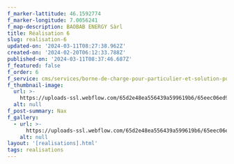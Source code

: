 ```yaml
---
f_marker-lattitude: 46.1592774
f_marker-longitude: 7.0056241
f_map-description: BAOBAB ENERGY Sàrl
title: Réalisation 6
slug: realisation-6
updated-on: '2024-03-11T08:27:38.962Z'
created-on: '2024-02-20T06:12:33.788Z'
published-on: '2024-03-11T08:37:46.687Z'
f_featured: false
f_order: 6
f_service: cms/services/borne-de-charge-pour-particulier-et-solution-pour-ppe.md
f_thumbnail-image:
  url: >-
    https://uploads-ssl.webflow.com/65d2e48ea556439a599619b6/65eec06ed9a1a95a5fccac97_baobab-project-23_01.jpg
  alt: null
f_post-summary: Nax
f_gallery:
  - url: >-
      https://uploads-ssl.webflow.com/65d2e48ea556439a599619b6/65eec06ed9a1a95a5fccac97_baobab-project-23_01.jpg
    alt: null
layout: '[realisations].html'
tags: realisations
---
```



